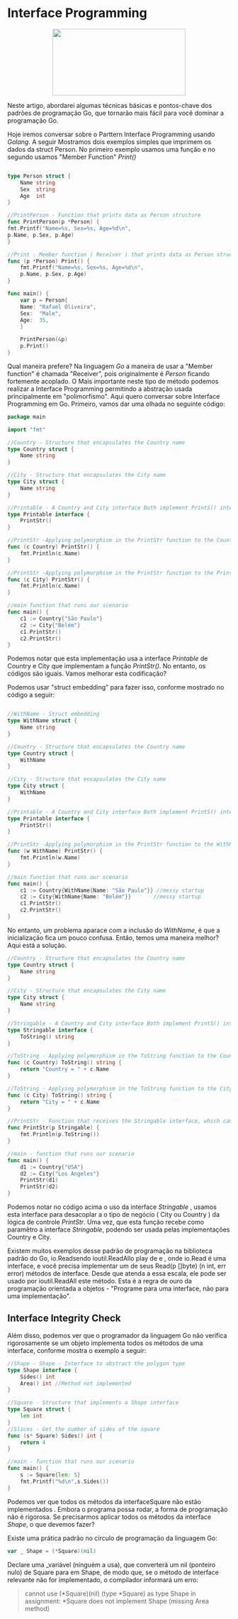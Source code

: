 # Interface Programming

<p align="center"><img src="interface_programming.png?raw=true" width="300" height="150"></p>

Neste artigo, abordarei algumas técnicas básicas e pontos-chave dos padrões de programação Go,
que tornarão mais fácil para você dominar a programação Go.

Hoje iremos conversar sobre o Parttern Interface Programming usando *Golang*.
A seguir Mostramos dois exemplos simples que imprimem os dados da struct Person.
No primeiro exemplo usamos uma função e no segundo usamos "Member Function" *Print()*

```go

type Person struct {
    Name string
    Sex  string
    Age  int
}

//PrintPerson - Function that prints data as Person structure
func PrintPerson(p *Person) {
fmt.Printf("Name=%s, Sex=%s, Age=%d\n",
p.Name, p.Sex, p.Age)
}

//Print - Member function ( Receiver ) that prints data as Person structure
func (p *Person) Print() {
    fmt.Printf("Name=%s, Sex=%s, Age=%d\n",
    p.Name, p.Sex, p.Age)
}

func main() {
    var p = Person{
    Name: "Rafael Oliveira",
    Sex:  "Male",
    Age:  35,
    }

    PrintPerson(&p)
    p.Print()
}
```
Qual maneira prefere? Na linguagem *Go* a maneira de usar a "Member function" é chamada "Receiver", pois originalmente é *Person* ficando fortemente acoplado.
O Mais importante neste tipo de método podemos realizar a Interface Programming permitindo a abstração usada principalmente em "polimorfismo".
Aqui quero conversar sobre Interface Programming em Go.
Primeiro, vamos dar uma olhada no seguinte código:

```go
package main

import "fmt"

//Country - Structure that encapsulates the Country name
type Country struct {
	Name string
}

//City - Structure that encapsulates the City name
type City struct {
	Name string
}

//Printable - A Country and City interface Both implement PrintS() interface methods and produce themselves.
type Printable interface {
	PrintStr()
}

//PrintStr -Applying polymorphism in the PrintStr function to the Country structure
func (c Country) PrintStr() {
	fmt.Println(c.Name)
}

//PrintStr -Applying polymorphism in the PrintStr function to the PrintStr structure
func (c City) PrintStr() {
	fmt.Println(c.Name)
}

//main function that runs our scenario
func main() {
	c1 := Country{"São Paulo"}
	c2 := City{"Belém"}
	c1.PrintStr()
	c2.PrintStr()
}

```

Podemos notar que esta implementação usa a interface *Printable* de Country e City que implementam a função
*PrintStr()*. No entanto, os códigos são iguais. Vamos melhorar esta codificação?

Podemos usar "struct embedding" para fazer isso, conforme mostrado no código a seguir:

```go

//WithName - Struct embedding
type WithName struct {
	Name string
}

//Country - Structure that encapsulates the Country name
type Country struct {
	WithName
}

//City - Structure that encapsulates the City name
type City struct {
	WithName
}

//Printable - A Country and City interface Both implement PrintS() interface methods and produce themselves.
type Printable interface {
	PrintStr()
}

//PrintStr -Applying polymorphism in the PrintStr function to the WithName structure
func (w WithName) PrintStr() {
	fmt.Println(w.Name)
}

//main function that runs our scenario
func main() {
	c1 := Country{WithName{Name: "São Paulo"}} //messy startup
	c2 := City{WithName{Name: "Belém"}}       //messy startup
	c1.PrintStr()
	c2.PrintStr()
}
```

No entanto, um problema aparace com a inclusão do *WithName*, é que a inicialização fica um pouco confusa.
Então, temos uma maneira melhor? Aqui está a solução.

````go
//Country - Structure that encapsulates the Country name
type Country struct {
	Name string
}

//City - Structure that encapsulates the City name
type City struct {
	Name string
}

//Stringable - A Country and City interface Both implement PrintS() interface methods and produce themselves.
type Stringable interface {
	ToString() string
}

//ToString - Applying polymorphism in the ToString function to the Country structure
func (c Country) ToString() string {
	return "Country = " + c.Name
}

//ToString - Applying polymorphism in the ToString function to the City structure
func (c City) ToString() string {
	return "City = " + c.Name
}

//PrintStr - Function that receives the Stringable interface, which can be used by Country and City implementations
func PrintStr(p Stringable) {
	fmt.Println(p.ToString())
}

//main - function that runs our scenario
func main() {
	d1 := Country{"USA"}
	d2 := City{"Los Angeles"}
	PrintStr(d1)
	PrintStr(d2)
}
````

Podemos notar no código acima o uso da interface *Stringable* , usamos esta interface para desacoplar a o tipo de negócio ( City ou Country )
da lógica de controle *PrintStr*. Uma vez, que esta função recebe como paramêtro a interface *Stringable*, podendo ser usada pelas implementações Country e City.

Existem muitos exemplos desse padrão de programação na biblioteca padrão do Go, io.Readsendo ioutil.ReadAllo play de e , 
onde io.Read é uma interface, e você precisa implementar um de seus Read(p []byte) (n int, err error) métodos de interface.
Desde que atenda a essa escala, ele pode ser usado por ioutil.ReadAll este método.
Esta é a regra de ouro da programação orientada a objetos - "Programe para uma interface, não para uma implementação".

## Interface Integrity Check

Além disso, podemos ver que o programador da linguagem Go não verifica rigorosamente se um objeto implementa todos 
os métodos de uma interface, conforme mostra o exemplo a seguir:

```go
//Shape - Shape - Interface to abstract the polygon type
type Shape interface {
    Sides() int
    Area() int //Method not implemented
}

//Square - Structure that implements a Shape interface
type Square struct {
    len int
}
//Slices - Get the number of sides of the square
func (s* Square) Sides() int {
    return 4
}

//main - function that runs our scenario
func main() {
    s := Square{len: 5}
    fmt.Printf("%d\n",s.Sides())
}
```

Podemos ver que todos os métodos da interfaceSquare não estão implementados . 
Embora o programa possa rodar, a forma de programação não é rigorosa. Se precisarmos aplicar todos os métodos da interface *Shape*,
o que devemos fazer?

Existe uma prática padrão no círculo de programação da linguagem Go:

````go
var _ Shape = (*Square)(nil)
````

Declare uma _variável (ninguém a usa), que converterá um nil (ponteiro nulo)  de Square para em Shape, de modo que,
se o método de interface relevante não for implementado, o compilador informará um erro:

>cannot use (*Square)(nil) (type *Square) as type Shape in assignment: *Square does not implement Shape (missing Area method)
